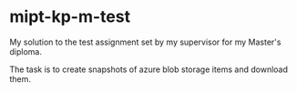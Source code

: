 # mipt-kp-m-test
My solution to the test assignment set by my supervisor for my Master's diploma.

The task is to create snapshots of azure blob storage items and download them.
